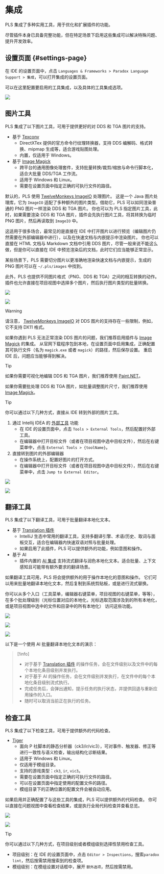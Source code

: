 # 集成

PLS 集成了多种实用工具，用于优化和扩展插件的功能。

尽管插件本身已具备完整功能，但在特定场景下启用这些集成可以解决特殊问题、提升开发效率。

## 设置页面 {#settings-page}

在 IDE 的设置页面中，点击 `Languages & Frameworks > Paradox Language Support > 集成`，可以打开集成的设置页面。

可以在这里配置要启用的工具集成，以及具体的工具集成选项。

![](../images/integrations/integrations_settings_1.png)

## 图片工具

PLS 集成了以下图片工具，可用于提供更好的对 DDS 和 TGA 图片的支持。

- 基于 [Texconv](https://github.com/microsoft/DirectXTex/wiki/Texconv)
  - DirectXTex 提供的官方命令行纹理转换器，支持 DDS 编解码、格式转换、mipmap 生成等，适合游戏贴图处理。
  - 内置，仅适用于 Windows。
- 基于 [Image Magick](https://www.imagemagick.org)
  - 跨平台的通用图像处理套件，支持批量转换/裁剪/缩放与命令行脚本化，适合大批量 DDS/TGA 工作流。
  - 适用于 Windows 和 Linux。
  - 需要在设置页面中指定正确的可执行文件的路径。

默认的，PLS 使用 [TwelveMonkeys ImageIO](https://github.com/haraldk/TwelveMonkeys) 处理图片。
这是一个 Java 图片处理库，它为 `ImageIO` 适配了多种额外的图片类型。借助它，PLS 可以如同渲染普通的 PNG 图片一样渲染 DDS 和 TGA 图片。
你也可以为 PLS 指定图片工具，此时，如果需要渲染 DDS 和 TGA 图片，插件会先执行图片工具，将其转换为临时 PNG 图片，然后再读取到 `ImageIO` 中。

这适用于很多场合，最常见的是直接在 IDE 中打开图片以进行预览（编辑图片仍然需要在外部编辑器中进行），以及在快速文档与内嵌提示中渲染图片。
你也可以直接在 HTML 文档与 Markdown 文档中引用 DDS 图片，尽管一般来说不能这么做，但是你可以直接在 IDE 中预览渲染后的文档，此时它们应当能够正常显示。 

某些场景下，PLS 需要切分图片以更准确地渲染快速文档与内嵌提示，生成的 PNG 图片可以在 `~/.pls/images` 中找到。

此外，PLS 也提供不同图片格式（PNG、DDS 和 TGA）之间的相互转换的动作。
插件也允许直接在项目视图中选择多个图片，然后执行图片类型的批量转换。

![](../images/integrations/convert_image_format_1.png)

![](../images/integrations/convert_image_format_2.png)<!--batch-->

> [!warning]
> 请注意， [TwelveMonkeys ImageIO](https://github.com/haraldk/TwelveMonkeys) 对 DDS 图片的支持存在一些限制，例如，它不支持 DX11 格式。
> 
> 如果你遇到 PLS 无法正常渲染 DDS 图片的问题，我们推荐启用插件与 [Image Magick](https://www.imagemagick.org) 的集成。
> 从官网下载程序包到本地，在设置页面中启用集成，正确配置其可执行文件（名为 `magick.exe` 或者 `magick`）的路径，然后保存设置。
> 重启 IDE 后，问题应当能够得到解决。

> [!tip]
> 如果你需要可视化地编辑 DDS 和 TGA 图片，我们推荐使用 [Paint.NET](https://www.getpaint.net)。
> 
> 如果你需要批处理 DDS 和 TGA 图片，如批量调整图片尺寸，我们推荐使用 [Image Magick](https://www.imagemagick.org)。

> [!tip]
> 你可以通过以下几种方式，直接从 IDE 转到外部的图片工具。
> 
> 1. 通过 Intellij IDEA 的 [外部工具](https://www.jetbrains.com/help/idea/configuring-third-party-tools.html) 功能
>    - 在 IDE 的设置页面中，点击 `Tools > External Tools`，然后配置好外部工具。
>    - 在编辑器中打开目标文件（或者在项目视图中选中目标文件），然后在右键菜单中，点击 `External Tools > {toolName}`。
> 2. 直接转到图片的外部编辑器
>    - 在操作系统上，配置好图片的打开方式。
>    - 在编辑器中打开目标文件（或者在项目视图中选中目标文件），然后在右键菜单中，点击 `Jump to External Editor`。
> 
> ![](../images/integrations/jump_to_image_editor_1.png)
> 
> ![](../images/integrations/jump_to_image_editor_2.png)

## 翻译工具

PLS 集成了以下翻译工具，可用于批量翻译本地化文本。

- 基于 [Translation 插件](https://github.com/yiiguxing/TranslationPlugin)
  - IntelliJ 生态中常用的翻译工具，支持多翻译引擎、术语/历史、取词与面板交互，适合在编辑器内快速双语对照与批量处理。
  - 如果启用了此插件，PLS 可以提供额外的功能，例如意图和操作。
- 基于 AI
  - 插件内置的 [AI 集成](ai.md) 支持流式翻译与润色本地化文本。适合批量、上下文感知且可能带有额外要求的翻译场景。

如果翻译工具可用，PLS 将会提供额外的用于操作本地化的意图和操作。
它们可以用来批量地翻译本地化文本，然后复制到系统剪贴板，或是进行流式替换。

你可以从多个入口（工具菜单，编辑器右键菜单，项目视图的右键菜单，等等）， 在多个批处理级别（光标位置对应的本地化，光标选取范围涉及到的所有本地化，或是项目视图中选中的文件和目录中的所有本地化） 访问这些功能。

![](../images/integrations/translation_entry_intentions_1.png)

![](../images/integrations/translation_entry_actions_1.png)

![](../images/integrations/translation_entry_actions_2.png)<!--batch-->

以下是一个使用 AI 批量翻译本地化文本的演示：

<ArtPlayer src="/videos/integrations/translate_and_replace_1.mp4" poster="../images/translate_and_replace_1.png" />

> [!info]
> * 对于基于 [Translation 插件](https://github.com/yiiguxing/TranslationPlugin) 的操作任务，会在文件级别以及文件中的每个本地化条目级别并发执行。
> * 对于基于 AI 的操作任务，会在文件级别并发执行，在文件中的每个本地化条目级别流式执行。
> * 完成任务后，会弹出通知，提示任务的执行状态，并提供回退与重新应用操作的入口。
> * 随时可以取消当前正在执行的任务。

## 检查工具

PLS 集成了以下检查工具，可用于提供额外的代码检查。

- [Tiger](https://github.com/amtep/tiger)
  - 面向 P 社脚本的静态分析器（ck3/ir/vic3），可对事件、触发器、修正等进行一致性与语义检查，输出结构化诊断结果。
  - 适用于 Windows 和 Linux。
  - 仅适用于模组目录。
  - 支持的游戏类型：`ck3`, `ir`, `vic3`。
  - 需要在设置页面中指定正确的可执行文件的路径。
  - 可以在设置页面中指定使用的配置文件的路径。
  - 模组目录下的正确位置的配置文件会被自动应用。

如果启用并正确配置了与这些工具的集成，PLS 可以提供额外的代码检查。
你可以直接在问题视图中查看检查结果，或是执行全局代码检查并查看总览。

![](../images/integrations/lint_results_1.png)

![](../images/integrations/lint_results_2.png)<!--batch-->

> [!tip]
> 你可以通过以下几种方式，在项目级别或者模组级别选择性禁用检查工具。
> 
> - 项目级别：在 IDE 的设置页面中，点击 `Editor > Inspections`，搜索`paradox lint`，然后按需禁用搜索到的检查项。
> - 模组级别：在模组设置对话框中，展开 `额外选项`，然后按需禁用。